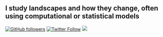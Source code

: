 ## I study landscapes and how they change, often using computational or statistical models

[![GitHub followers](https://img.shields.io/github/followers/jamesdamillington?style=social)](https://github.com/acocac) [![Twitter Follow](https://img.shields.io/twitter/follow/jamesmillington?style=social)](https://twitter.com/jamesmillington) [![](https://img.shields.io/badge/visit-website-yellow)](https://www.landscapemodelling.net)

<!--
**jamesdamillington/jamesdamillington** is a ✨ _special_ ✨ repository because its `README.md` (this file) appears on your GitHub profile.

Here are some ideas to get you started:

- 🔭 I’m currently working on ...
- 🌱 I’m currently learning ...
- 👯 I’m looking to collaborate on ...
- 🤔 I’m looking for help with ...
- 💬 Ask me about ...
- 📫 How to reach me: ...
- 😄 Pronouns: ...
- ⚡ Fun fact: ...
-->
